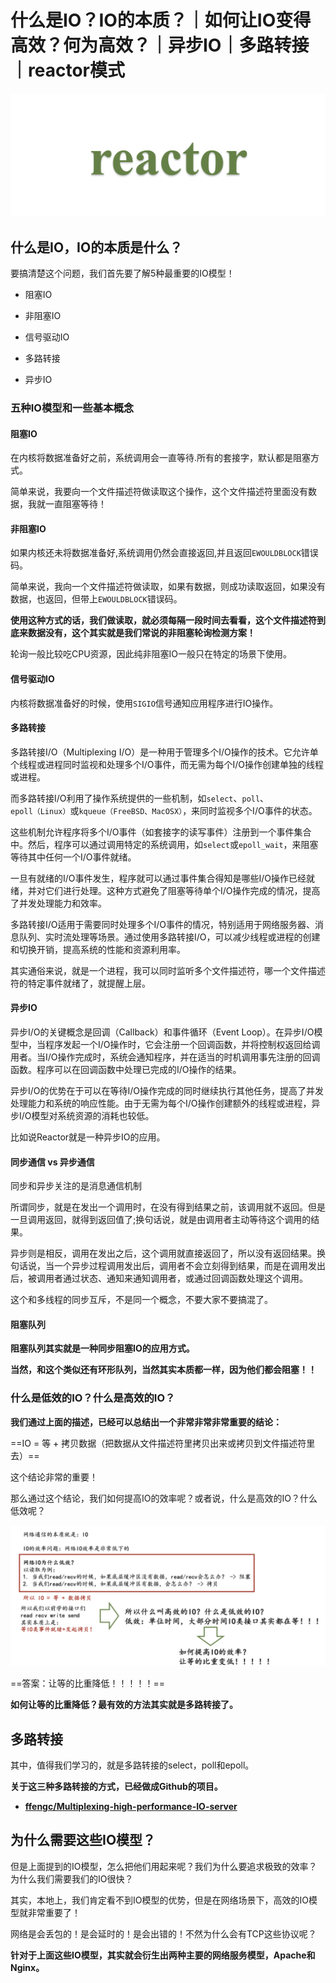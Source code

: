 # 什么是IO？IO的本质？｜如何让IO变得高效？何为高效？｜异步IO｜多路转接｜reactor模式

![](./assets/1.png)

## 什么是IO，IO的本质是什么？

要搞清楚这个问题，我们首先要了解5种最重要的IO模型！

- 阻塞IO

- 非阻塞IO

- 信号驱动IO

- 多路转接

- 异步IO

### 五种IO模型和一些基本概念
#### 阻塞IO
在内核将数据准备好之前，系统调用会一直等待.所有的套接字，默认都是阻塞方式。

简单来说，我要向一个文件描述符做读取这个操作，这个文件描述符里面没有数据，我就一直阻塞等待！

#### 非阻塞IO
如果内核还未将数据准备好,系统调用仍然会直接返回,并且返回`EWOULDBLOCK`错误码。

简单来说，我向一个文件描述符做读取，如果有数据，则成功读取返回，如果没有数据，也返回，但带上`EWOULDBLOCK`错误码。

**使用这种方式的话，我们做读取，就必须每隔一段时间去看看，这个文件描述符到底来数据没有，这个其实就是我们常说的非阻塞轮询检测方案！**

轮询一般比较吃CPU资源，因此纯非阻塞IO一般只在特定的场景下使用。

#### 信号驱动IO
内核将数据准备好的时候，使用`SIGIO`信号通知应用程序进行IO操作。

#### 多路转接
多路转接I/O（Multiplexing I/O）是一种用于管理多个I/O操作的技术。它允许单个线程或进程同时监视和处理多个I/O事件，而无需为每个I/O操作创建单独的线程或进程。

而多路转接I/O利用了操作系统提供的一些机制，如`select`、`poll`、`epoll（Linux）`或`kqueue（FreeBSD、MacOSX）`，来同时监视多个I/O事件的状态。

这些机制允许程序将多个I/O事件（如套接字的读写事件）注册到一个事件集合中。然后，程序可以通过调用特定的系统调用，如`select`或`epoll_wait`，来阻塞等待其中任何一个I/O事件就绪。

一旦有就绪的I/O事件发生，程序就可以通过事件集合得知是哪些I/O操作已经就绪，并对它们进行处理。这种方式避免了阻塞等待单个I/O操作完成的情况，提高了并发处理能力和效率。

多路转接I/O适用于需要同时处理多个I/O事件的情况，特别适用于网络服务器、消息队列、实时流处理等场景。通过使用多路转接I/O，可以减少线程或进程的创建和切换开销，提高系统的性能和资源利用率。

其实通俗来说，就是一个进程，我可以同时监听多个文件描述符，哪一个文件描述符的特定事件就绪了，就提醒上层。

#### 异步IO
异步I/O的关键概念是回调（Callback）和事件循环（Event Loop）。在异步I/O模型中，当程序发起一个I/O操作时，它会注册一个回调函数，并将控制权返回给调用者。当I/O操作完成时，系统会通知程序，并在适当的时机调用事先注册的回调函数。程序可以在回调函数中处理已完成的I/O操作的结果。

异步I/O的优势在于可以在等待I/O操作完成的同时继续执行其他任务，提高了并发处理能力和系统的响应性能。由于无需为每个I/O操作创建额外的线程或进程，异步I/O模型对系统资源的消耗也较低。

比如说Reactor就是一种异步IO的应用。

#### 同步通信 vs 异步通信

同步和异步关注的是消息通信机制

所谓同步，就是在发出一个调用时，在没有得到结果之前，该调用就不返回。但是一旦调用返回，就得到返回值了;换句话说，就是由调用者主动等待这个调用的结果。

异步则是相反，调用在发出之后，这个调用就直接返回了，所以没有返回结果。换句话说，当一个异步过程调用发出后，调用者不会立刻得到结果，而是在调用发出后，被调用者通过状态、通知来通知调用者，或通过回调函数处理这个调用。

这个和多线程的同步互斥，不是同一个概念，不要大家不要搞混了。

#### 阻塞队列

**阻塞队列其实就是一种同步阻塞IO的应用方式。**

**当然，和这个类似还有环形队列，当然其实本质都一样，因为他们都会阻塞！！**

### 什么是低效的IO？什么是高效的IO？

**我们通过上面的描述，已经可以总结出一个非常非常非常重要的结论：**

==IO = 等 + 拷贝数据（把数据从文件描述符里拷贝出来或拷贝到文件描述符里去）==

这个结论非常的重要！

那么通过这个结论，我们如何提高IO的效率呢？或者说，什么是高效的IO？什么低效呢？

![](./assets/2.png)

==答案：让等的比重降低！！！！！==

**如何让等的比重降低？最有效的方法其实就是多路转接了。**

## 多路转接

其中，值得我们学习的，就是多路转接的select，poll和epoll。

**关于这三种多路转接的方式，已经做成Github的项目。**

- **[ffengc/Multiplexing-high-performance-IO-server](https://github.com/ffengc/Multiplexing-high-performance-IO-server)**

## 为什么需要这些IO模型？

但是上面提到的IO模型，怎么把他们用起来呢？我们为什么要追求极致的效率？为什么我们需要我们的IO很快？

其实，本地上，我们肯定看不到IO模型的优势，但是在网络场景下，高效的IO模型就非常重要了！

网络是会丢包的！是会延时的！是会出错的！不然为什么会有TCP这些协议呢？

**针对于上面这些IO模型，其实就会衍生出两种主要的网络服务模型，Apache和Nginx。**

